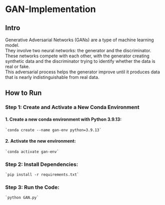 # GAN-Implementation

## Intro
Generative Adversarial Networks (GANs) are a type of machine learning model.
<br>They involve two neural networks: the generator and the discriminator. 
<br>These networks compete with each other, with the generator creating synthetic data and the discriminator trying to identify whether the data is real or fake.
<br>This adversarial process helps the generator improve until it produces data that is nearly indistinguishable from real data.

## How to Run

### Step 1: Create and Activate a New Conda Environment
#### 1. Create a new conda environment with Python 3.9.13:
    `conda create --name gan-env python=3.9.13`
#### 2. Activate the new environment:
    `conda activate gan-env`

### Step 2: Install Dependencies:
    `pip install -r requirements.txt`

### Step 3: Run the Code:
    `python GAN.py`
